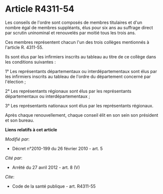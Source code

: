 # Article R4311-54

Les conseils de l'ordre sont composés de membres titulaires et d'un nombre égal de membres suppléants, élus pour six ans au
suffrage direct par scrutin uninominal et renouvelés par moitié tous les trois ans. 

Ces membres représentent chacun l'un des trois collèges mentionnés à l'article R. 4311-55. 

Ils sont élus par les infirmiers inscrits au tableau au titre de ce collège dans les conditions suivantes : 

1° Les représentants départementaux ou interdépartementaux sont élus par les infirmiers inscrits au tableau de l'ordre du
département concerné par l'élection ; 

2° Les représentants régionaux sont élus par les représentants départementaux ou interdépartementaux ; 

3° Les représentants nationaux sont élus par les représentants régionaux. 

Après chaque renouvellement, chaque conseil élit en son sein son président et son bureau.

**Liens relatifs à cet article**

_Modifié par_:

  - Décret n°2010-199 du 26 février 2010 - art. 5

_Cité par_:

  - Arrêté du 27 avril 2012 - art. 8 (V)

_Cite_:

  - Code de la santé publique - art. R4311-55
